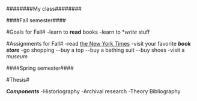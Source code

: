 ########My class########

####Fall semester####

#Goals for Fall#
-learn to **read** books
-learn to **write* stuff

#Assignments for Fall#
-read [the New York Times](https://www.nytimes.com)
-visit your favorite ***book store***
-go shopping
--buy a top
--buy a bathing suit
--buy shoes
-visit a *museum*

####Spring semester####

#Thesis#

***Components***
-Historiography
-Archival research
-Theory
Bibliography
